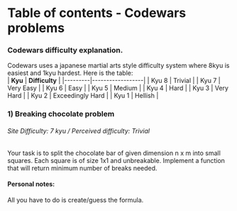# Table of contents - Codewars problems
### Codewars difficulty explanation.
Codewars uses a japanese martial arts style difficulty system where 8kyu is easiest and 1kyu hardest. Here is the table:\
| **Kyu** | **Difficulty**   |
|---------|------------------|
| Kyu 8   | Trivial          |
| Kyu 7   | Very Easy        |
| Kyu 6   | Easy             |
| Kyu 5   | Medium           |
| Kyu 4   | Hard             |
| Kyu 3   | Very Hard        |
| Kyu 2   | Exceedingly Hard |
| Kyu 1   | Hellish          |
### 1) Breaking chocolate problem
###### Site Difficulty: 7 kyu / Perceived difficulty: Trivial
Your task is to split the chocolate bar of given dimension n x m into small squares. Each square is of size 1x1 and unbreakable. Implement a function that will return minimum number of breaks needed.
#### Personal notes:
All you have to do is create/guess the formula.
